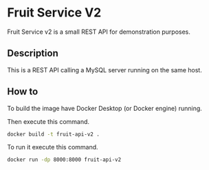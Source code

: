 # Fruit Service V2
Fruit Service v2 is a small REST API for demonstration purposes.

## Description
This is a REST API calling a MySQL server running on the same host.

## How to
To build the image have Docker Desktop (or Docker engine) running.

Then execute this command.
``` bash
docker build -t fruit-api-v2 .
```

To run it execute this command.
``` bash
docker run -dp 8000:8000 fruit-api-v2
```